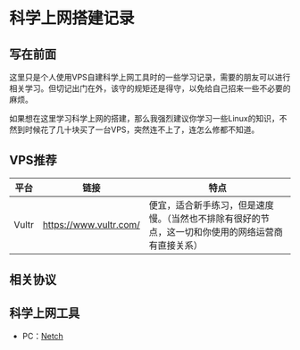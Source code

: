 # 科学上网搭建记录
## 写在前面
这里只是个人使用VPS自建科学上网工具时的一些学习记录，需要的朋友可以进行相关学习。但切记出门在外，该守的规矩还是得守，以免给自己招来一些不必要的麻烦。

如果想在这里学习科学上网的搭建，那么我强烈建议你学习一些Linux的知识，不然到时候花了几十块买了一台VPS，突然连不上了，连怎么修都不知道。
## VPS推荐
|平台|链接|特点|
|--|--|--|
|Vultr|https://www.vultr.com/|便宜，适合新手练习，但是速度慢。（当然也不排除有很好的节点，这一切和你使用的网络运营商有直接关系）|
## 相关协议
## 科学上网工具
- PC：[Netch](https://github.com/netchx/netch)
